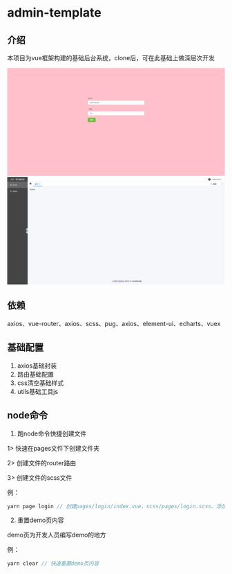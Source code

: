 # admin-template

## 介绍

本项目为vue框架构建的基础后台系统，clone后，可在此基础上做深层次开发

![login](./src/assets/login.jpg)
![home](./src/assets/home.jpg)

## 依赖

axios、vue-router、axios、scss、pug、axios、element-ui、echarts、vuex

## 基础配置

1. axios基础封装
2. 路由基础配置
3. css清空基础样式
4. utils基础工具js

## node命令

1. 跑node命令快捷创建文件

1> 快速在pages文件下创建文件夹

2> 创建文件的router路由

3> 创建文件的scss文件

例：

```js
yarn page login // 创建pages/login/index.vue、scss/pages/login.scss、添加router/routes路由
```

2. 重置demo页内容

demo页为开发人员编写demo的地方

例：

```js
yarn clear // 快速重置demo页内容
```


